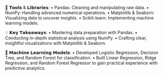🔧 𝗧𝗼𝗼𝗹𝘀 & 𝗟𝗶𝗯𝗿𝗮𝗿𝗶𝗲𝘀:
• Pandas: Cleaning and manipulating raw data.
• NumPy: Handling advanced numerical operations.
• Matplotlib & Seaborn: Visualizing data to uncover insights.
• Scikit-learn: Implementing machine learning models.

💡 𝗞𝗲𝘆 𝗧𝗮𝗸𝗲𝗮𝘄𝗮𝘆𝘀:
• Mastering data preparation with Pandas.
• Conducting in-depth statistical analysis using NumPy.
• Crafting clear, insightful visualizations with Matplotlib & Seaborn.

🤖 𝗠𝗮𝗰𝗵𝗶𝗻𝗲 𝗟𝗲𝗮𝗿𝗻𝗶𝗻𝗴 𝗠𝗼𝗱𝗲𝗹𝘀:
• Developed Logistic Regression, Decision Tree, and Random Forest for classification.
• Built Linear Regression, Ridge Regression, and Random Forest Regressor to gain practical experience with predictive analytics.


